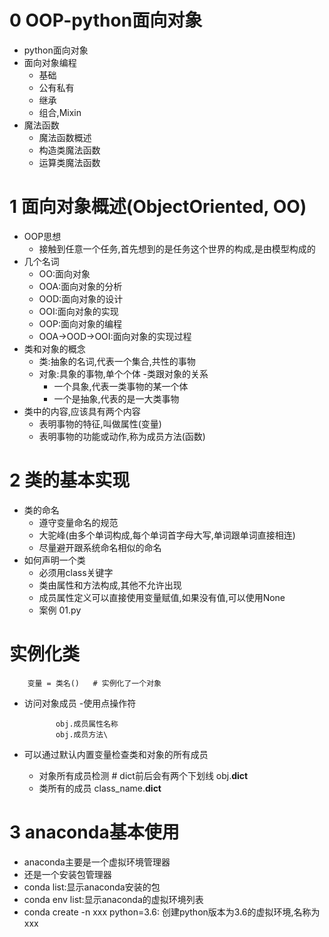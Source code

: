 # 0 OOP-python面向对象
- python面向对象 
- 面向对象编程
    - 基础
    - 公有私有
    - 继承
    - 组合,Mixin
 - 魔法函数
    - 魔法函数概述
    - 构造类魔法函数
    - 运算类魔法函数
# 1 面向对象概述(ObjectOriented, OO)
- OOP思想
    - 接触到任意一个任务,首先想到的是任务这个世界的构成,是由模型构成的
- 几个名词
    - OO:面向对象
    - OOA:面向对象的分析
    - OOD:面向对象的设计
    - OOI:面向对象的实现
    - OOP:面向对象的编程
    - OOA->OOD->OOI:面向对象的实现过程
- 类和对象的概念
    - 类:抽象的名词,代表一个集合,共性的事物
    - 对象:具象的事物,单个个体
    -类跟对象的关系
        - 一个具象,代表一类事物的某一个体
        - 一个是抽象,代表的是一大类事物
- 类中的内容,应该具有两个内容
    - 表明事物的特征,叫做属性(变量)
    - 表明事物的功能或动作,称为成员方法(函数)

# 2 类的基本实现
- 类的命名
    - 遵守变量命名的规范
    - 大驼峰(由多个单词构成,每个单词首字母大写,单词跟单词直接相连)
    - 尽量避开跟系统命名相似的命名
- 如何声明一个类
    - 必须用class关键字
    - 类由属性和方法构成,其他不允许出现
    - 成员属性定义可以直接使用变量赋值,如果没有值,可以使用None
    - 案例 01.py
# 实例化类

        变量 = 类名()   # 实例化了一个对象
- 访问对象成员
    -使用点操作符

             obj.成员属性名称
             obj.成员方法\
- 可以通过默认内置变量检查类和对象的所有成员
    - 对象所有成员检测
            # dict前后会有两个下划线
            obj.__dict__
    - 类所有的成员
            class_name.__dict__

# 3 anaconda基本使用
- anaconda主要是一个虚拟环境管理器
- 还是一个安装包管理器
- conda list:显示anaconda安装的包
- conda env list:显示anaconda的虚拟环境列表
- conda create -n xxx python=3.6: 创建python版本为3.6的虚拟环境,名称为xxx